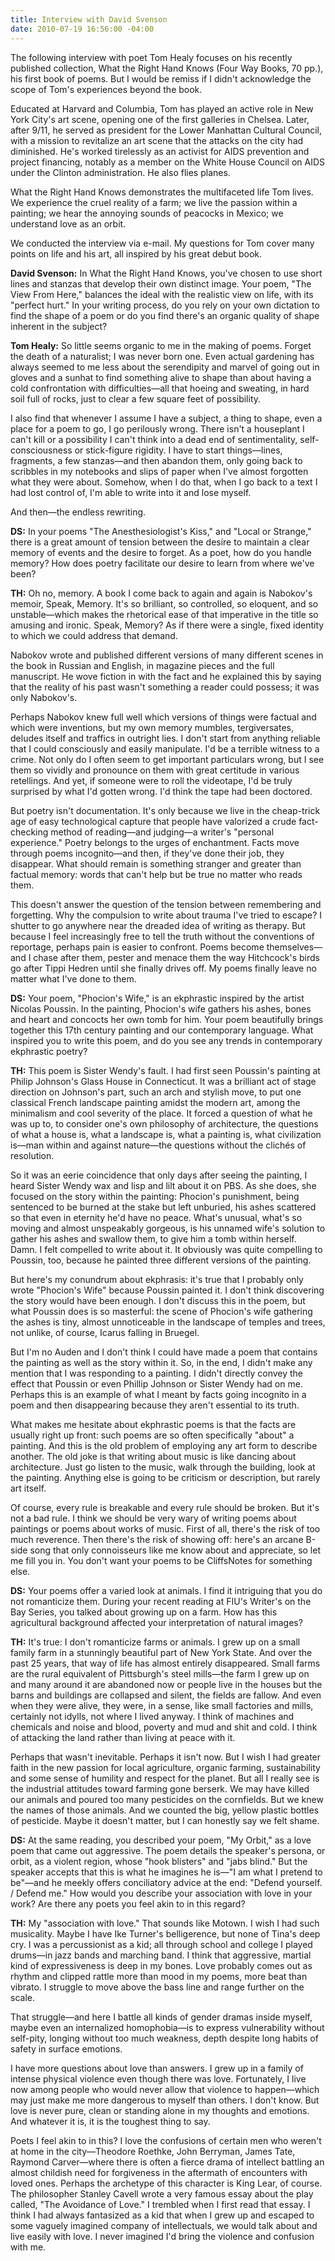 ```yaml
---
title: Interview with David Svenson
date: 2010-07-19 16:56:00 -04:00
---
```


The following interview with poet Tom Healy focuses on his recently published collection, What the Right Hand Knows (Four Way Books, 70 pp.), his first book of poems. But I would be remiss if I didn't acknowledge the scope of Tom's experiences beyond the book.

Educated at Harvard and Columbia, Tom has played an active role in New York City's art scene, opening one of the first galleries in Chelsea. Later, after 9/11, he served as president for the Lower Manhattan Cultural Council, with a mission to revitalize an art scene that the attacks on the city had diminished. He's worked tirelessly as an activist for AIDS prevention and project financing, notably as a member on the White House Council on AIDS under the Clinton administration. He also flies planes.

What the Right Hand Knows demonstrates the multifaceted life Tom lives. We experience the cruel reality of a farm; we live the passion within a painting; we hear the annoying sounds of peacocks in Mexico; we understand love as an orbit.

We conducted the interview via e-mail. My questions for Tom cover many points on life and his art, all inspired by his great debut book.

**David Svenson:** In What the Right Hand Knows, you've chosen to use short lines and stanzas that develop their own distinct image. Your poem, "The View From Here," balances the ideal with the realistic view on life, with its "perfect hurt." In your writing process, do you rely on your own dictation to find the shape of a poem or do you find there's an organic quality of shape inherent in the subject?

**Tom Healy:** So little seems organic to me in the making of poems. Forget the death of a naturalist; I was never born one. Even actual gardening has always seemed to me less about the serendipity and marvel of going out in gloves and a sunhat to find something alive to shape than about having a cold confrontation with difficulties—all that hoeing and sweating, in hard soil full of rocks, just to clear a few square feet of possibility.

I also find that whenever I assume I have a subject, a thing to shape, even a place for a poem to go, I go perilously wrong. There isn't a houseplant I can't kill or a possibility I can't think into a dead end of sentimentality, self-consciousness or stick-figure rigidity. I have to start things—lines, fragments, a few stanzas—and then abandon them, only going back to scribbles in my notebooks and slips of paper when I've almost forgotten what they were about. Somehow, when I do that, when I go back to a text I had lost control of, I'm able to write into it and lose myself.

And then—the endless rewriting.

**DS:** In your poems "The Anesthesiologist's Kiss," and "Local or Strange," there is a great amount of tension between the desire to maintain a clear memory of events and the desire to forget. As a poet, how do you handle memory? How does poetry facilitate our desire to learn from where we've been?

**TH:** Oh no, memory. A book I come back to again and again is Nabokov's memoir, Speak, Memory. It's so brilliant, so controlled, so eloquent, and so unstable—which makes the rhetorical ease of that imperative in the title so amusing and ironic. Speak, Memory? As if there were a single, fixed identity to which we could address that demand.

Nabokov wrote and published different versions of many different scenes in the book in Russian and English, in magazine pieces and the full manuscript. He wove fiction in with the fact and he explained this by saying that the reality of his past wasn't something a reader could possess; it was only Nabokov's.

Perhaps Nabokov knew full well which versions of things were factual and which were inventions, but my own memory mumbles, tergiversates, deludes itself and traffics in outright lies. I don't start from anything reliable that I could consciously and easily manipulate. I'd be a terrible witness to a crime. Not only do I often seem to get important particulars wrong, but I see them so vividly and pronounce on them with great certitude in various retellings. And yet, if someone were to roll the videotape, I'd be truly surprised by what I'd gotten wrong. I'd think the tape had been doctored.

But poetry isn't documentation. It's only because we live in the cheap-trick age of easy technological capture that people have valorized a crude fact-checking method of reading—and judging—a writer's "personal experience." Poetry belongs to the urges of enchantment. Facts move through poems incognito—and then, if they've done their job, they disappear. What should remain is something stranger and greater than factual memory: words that can't help but be true no matter who reads them.

This doesn't answer the question of the tension between remembering and forgetting. Why the compulsion to write about trauma I've tried to escape? I shutter to go anywhere near the dreaded idea of writing as therapy. But because I feel increasingly free to tell the truth without the conventions of reportage, perhaps pain is easier to confront. Poems become themselves—and I chase after them, pester and menace them the way Hitchcock's birds go after Tippi Hedren until she finally drives off. My poems finally leave no matter what I've done to them.

**DS:** Your poem, "Phocion's Wife," is an ekphrastic inspired by the artist Nicolas Poussin. In the painting, Phocion's wife gathers his ashes, bones and heart and concocts her own tomb for him. Your poem beautifully brings together this 17th century painting and our contemporary language. What inspired you to write this poem, and do you see any trends in contemporary ekphrastic poetry?

**TH:** This poem is Sister Wendy's fault. I had first seen Poussin's painting at Philip Johnson's Glass House in Connecticut. It was a brilliant act of stage direction on Johnson's part, such an arch and stylish move, to put one classical French landscape painting amidst the modern art, among the minimalism and cool severity of the place. It forced a question of what he was up to, to consider one's own philosophy of architecture, the questions of what a house is, what a landscape is, what a painting is, what civilization is—man within and against nature—the questions without the clichés of resolution.

So it was an eerie coincidence that only days after seeing the painting, I heard Sister Wendy wax and lisp and lilt about it on PBS. As she does, she focused on the story within the painting: Phocion's punishment, being sentenced to be burned at the stake but left unburied, his ashes scattered so that even in eternity he'd have no peace. What's unusual, what's so moving and almost unspeakably gorgeous, is his unnamed wife's solution to gather his ashes and swallow them, to give him a tomb within herself. Damn. I felt compelled to write about it. It obviously was quite compelling to Poussin, too, because he painted three different versions of the painting.

But here's my conundrum about ekphrasis: it's true that I probably only wrote "Phocion's Wife" because Poussin painted it. I don't think discovering the story would have been enough. I don't discuss this in the poem, but what Poussin does is so masterful: the scene of Phocion's wife gathering the ashes is tiny, almost unnoticeable in the landscape of temples and trees, not unlike, of course, Icarus falling in Bruegel.

But I'm no Auden and I don't think I could have made a poem that contains the painting as well as the story within it. So, in the end, I didn't make any mention that I was responding to a painting. I didn't directly convey the effect that Poussin or even Phillip Johnson or Sister Wendy had on me. Perhaps this is an example of what I meant by facts going incognito in a poem and then disappearing because they aren't essential to its truth.

What makes me hesitate about ekphrastic poems is that the facts are usually right up front: such poems are so often specifically "about" a painting. And this is the old problem of employing any art form to describe another. The old joke is that writing about music is like dancing about architecture. Just go listen to the music, walk through the building, look at the painting. Anything else is going to be criticism or description, but rarely art itself.

Of course, every rule is breakable and every rule should be broken. But it's not a bad rule. I think we should be very wary of writing poems about paintings or poems about works of music. First of all, there's the risk of too much reverence. Then there's the risk of showing off: here's an arcane B-side song that only connoisseurs like me know about and appreciate, so let me fill you in. You don't want your poems to be CliffsNotes for something else.

**DS:** Your poems offer a varied look at animals. I find it intriguing that you do not romanticize them. During your recent reading at FIU's Writer's on the Bay Series, you talked about growing up on a farm. How has this agricultural background affected your interpretation of natural images?

**TH:** It's true: I don't romanticize farms or animals. I grew up on a small family farm in a stunningly beautiful part of New York State. And over the past 25 years, that way of life has almost entirely disappeared. Small farms are the rural equivalent of Pittsburgh's steel mills—the farm I grew up on and many around it are abandoned now or people live in the houses but the barns and buildings are collapsed and silent, the fields are fallow. And even when they were alive, they were, in a sense, like small factories and mills, certainly not idylls, not where I lived anyway. I think of machines and chemicals and noise and blood, poverty and mud and shit and cold. I think of attacking the land rather than living at peace with it.

Perhaps that wasn't inevitable. Perhaps it isn't now. But I wish I had greater faith in the new passion for local agriculture, organic farming, sustainability and some sense of humility and respect for the planet. But all I really see is the industrial attitudes toward farming gone berserk. We may have killed our animals and poured too many pesticides on the cornfields. But we knew the names of those animals. And we counted the big, yellow plastic bottles of pesticide. Maybe it doesn't matter, but I can honestly say we felt shame.

**DS:** At the same reading, you described your poem, "My Orbit," as a love poem that came out aggressive. The poem details the speaker's persona, or orbit, as a violent region, whose "hook blisters" and "jabs blind." But the speaker accepts that this is what he imagines he is—"I am what I pretend to be"—and he meekly offers conciliatory advice at the end: "Defend yourself. / Defend me." How would you describe your association with love in your work? Are there any poets you feel akin to in this regard?

**TH:** My "association with love." That sounds like Motown. I wish I had such musicality. Maybe I have Ike Turner's belligerence, but none of Tina's deep cry. I was a percussionist as a kid; all through school and college I played drums—in jazz bands and marching band. I think that aggressive, martial kind of expressiveness is deep in my bones. Love probably comes out as rhythm and clipped rattle more than mood in my poems, more beat than vibrato. I struggle to move above the bass line and range further on the scale.

That struggle—and here I battle all kinds of gender dramas inside myself, maybe even an internalized homophobia—is to express vulnerability without self-pity, longing without too much weakness, depth despite long habits of safety in surface emotions.

I have more questions about love than answers. I grew up in a family of intense physical violence even though there was love. Fortunately, I live now among people who would never allow that violence to happen—which may just make me more dangerous to myself than others. I don't know. But love is never pure, clean or standing alone in my thoughts and emotions. And whatever it is, it is the toughest thing to say.

Poets I feel akin to in this? I love the confusions of certain men who weren't at home in the city—Theodore Roethke, John Berryman, James Tate, Raymond Carver—where there is often a fierce drama of intellect battling an almost childish need for forgiveness in the aftermath of encounters with loved ones. Perhaps the archetype of this character is King Lear, of course. The philosopher Stanley Cavell wrote a very famous essay about the play called, "The Avoidance of Love." I trembled when I first read that essay. I think I had always fantasized as a kid that when I grew up and escaped to some vaguely imagined company of intellectuals, we would talk about and live easily with love. I never imagined I'd bring the violence and confusion with me.
